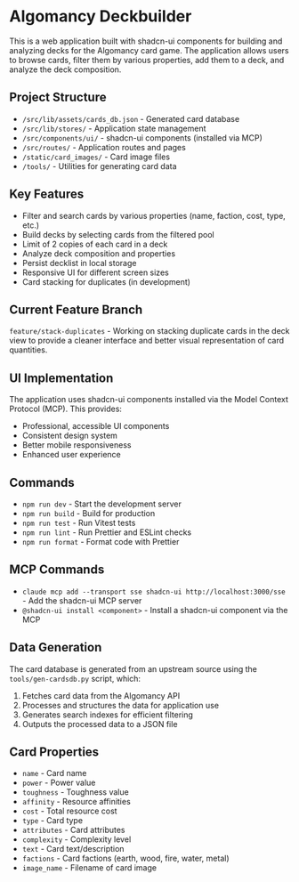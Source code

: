 # Algomancy Deckbuilder

This is a web application built with shadcn-ui components for building and analyzing decks for the Algomancy card game. The application allows users to browse cards, filter them by various properties, add them to a deck, and analyze the deck composition.

## Project Structure

- `/src/lib/assets/cards_db.json` - Generated card database
- `/src/lib/stores/` - Application state management
- `/src/components/ui/` - shadcn-ui components (installed via MCP)
- `/src/routes/` - Application routes and pages
- `/static/card_images/` - Card image files
- `/tools/` - Utilities for generating card data

## Key Features

- Filter and search cards by various properties (name, faction, cost, type, etc.)
- Build decks by selecting cards from the filtered pool
- Limit of 2 copies of each card in a deck
- Analyze deck composition and properties
- Persist decklist in local storage
- Responsive UI for different screen sizes
- Card stacking for duplicates (in development)

## Current Feature Branch

`feature/stack-duplicates` - Working on stacking duplicate cards in the deck view to provide a cleaner interface and better visual representation of card quantities.

## UI Implementation

The application uses shadcn-ui components installed via the Model Context Protocol (MCP). This provides:
- Professional, accessible UI components
- Consistent design system
- Better mobile responsiveness
- Enhanced user experience

## Commands

- `npm run dev` - Start the development server
- `npm run build` - Build for production
- `npm run test` - Run Vitest tests
- `npm run lint` - Run Prettier and ESLint checks
- `npm run format` - Format code with Prettier

## MCP Commands

- `claude mcp add --transport sse shadcn-ui http://localhost:3000/sse` - Add the shadcn-ui MCP server
- `@shadcn-ui install <component>` - Install a shadcn-ui component via the MCP

## Data Generation

The card database is generated from an upstream source using the `tools/gen-cardsdb.py` script, which:
1. Fetches card data from the Algomancy API
2. Processes and structures the data for application use
3. Generates search indexes for efficient filtering
4. Outputs the processed data to a JSON file

## Card Properties

- `name` - Card name
- `power` - Power value
- `toughness` - Toughness value
- `affinity` - Resource affinities
- `cost` - Total resource cost
- `type` - Card type
- `attributes` - Card attributes
- `complexity` - Complexity level
- `text` - Card text/description
- `factions` - Card factions (earth, wood, fire, water, metal)
- `image_name` - Filename of card image
